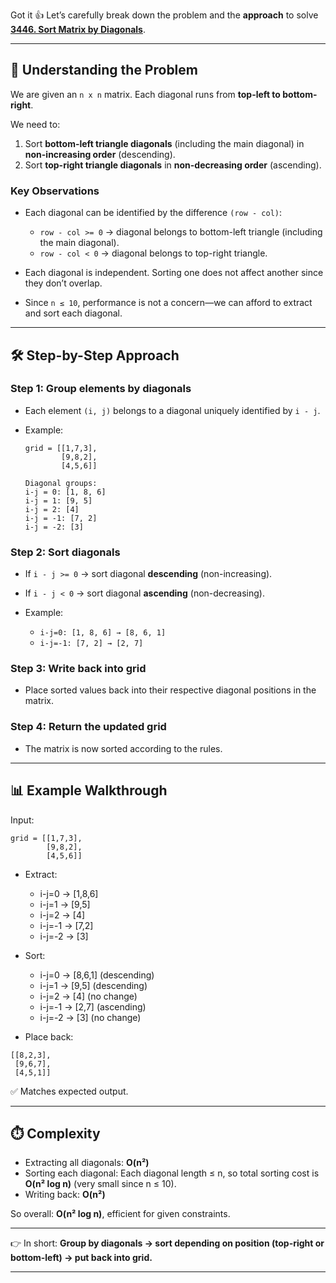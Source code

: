 Got it 👍 Let’s carefully break down the problem and the **approach** to solve **[3446. Sort Matrix by Diagonals](https://leetcode.com/problems/sort-matrix-by-diagonals/)**.

---

## 🔎 Understanding the Problem

We are given an `n x n` matrix. Each diagonal runs from **top-left to bottom-right**.

We need to:

1. Sort **bottom-left triangle diagonals** (including the main diagonal) in **non-increasing order** (descending).
2. Sort **top-right triangle diagonals** in **non-decreasing order** (ascending).

### Key Observations

* Each diagonal can be identified by the difference `(row - col)`:

  * `row - col >= 0` → diagonal belongs to bottom-left triangle (including the main diagonal).
  * `row - col < 0` → diagonal belongs to top-right triangle.
* Each diagonal is independent. Sorting one does not affect another since they don’t overlap.
* Since `n ≤ 10`, performance is not a concern—we can afford to extract and sort each diagonal.

---

## 🛠️ Step-by-Step Approach

### Step 1: Group elements by diagonals

* Each element `(i, j)` belongs to a diagonal uniquely identified by `i - j`.
* Example:

  ```
  grid = [[1,7,3],
          [9,8,2],
          [4,5,6]]

  Diagonal groups:
  i-j = 0: [1, 8, 6]
  i-j = 1: [9, 5]
  i-j = 2: [4]
  i-j = -1: [7, 2]
  i-j = -2: [3]
  ```

### Step 2: Sort diagonals

* If `i - j >= 0` → sort diagonal **descending** (non-increasing).
* If `i - j < 0` → sort diagonal **ascending** (non-decreasing).
* Example:

  * `i-j=0: [1, 8, 6] → [8, 6, 1]`
  * `i-j=-1: [7, 2] → [2, 7]`

### Step 3: Write back into grid

* Place sorted values back into their respective diagonal positions in the matrix.

### Step 4: Return the updated grid

* The matrix is now sorted according to the rules.

---

## 📊 Example Walkthrough

Input:

```
grid = [[1,7,3],
        [9,8,2],
        [4,5,6]]
```

* Extract:

  * i-j=0 → \[1,8,6]
  * i-j=1 → \[9,5]
  * i-j=2 → \[4]
  * i-j=-1 → \[7,2]
  * i-j=-2 → \[3]

* Sort:

  * i-j=0 → \[8,6,1] (descending)
  * i-j=1 → \[9,5] (descending)
  * i-j=2 → \[4] (no change)
  * i-j=-1 → \[2,7] (ascending)
  * i-j=-2 → \[3] (no change)

* Place back:

```
[[8,2,3],
 [9,6,7],
 [4,5,1]]
```

✅ Matches expected output.

---

## ⏱️ Complexity

* Extracting all diagonals: **O(n²)**
* Sorting each diagonal: Each diagonal length ≤ n, so total sorting cost is **O(n² log n)** (very small since n ≤ 10).
* Writing back: **O(n²)**

So overall: **O(n² log n)**, efficient for given constraints.

---

👉 In short:
**Group by diagonals → sort depending on position (top-right or bottom-left) → put back into grid.**

---
